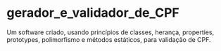 # gerador_e_validador_de_CPF
Um software criado, usando princípios de classes, herança, properties, prototypes, polimorfismo e métodos estáticos, para validação de CPF.

